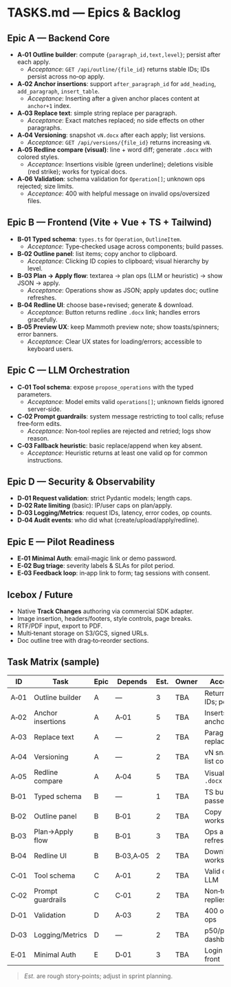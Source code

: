 # TASKS.md — Epics & Backlog

## Epic A — Backend Core
- **A‑01 Outline builder**: compute `{paragraph_id,text,level}`; persist after each apply.
  - *Acceptance*: `GET /api/outline/{file_id}` returns stable IDs; IDs persist across no‑op apply.
- **A‑02 Anchor insertions**: support `after_paragraph_id` for `add_heading`, `add_paragraph`, `insert_table`.
  - *Acceptance*: Inserting after a given anchor places content at `anchor+1` index.
- **A‑03 Replace text**: simple string replace per paragraph.
  - *Acceptance*: Exact matches replaced; no side effects on other paragraphs.
- **A‑04 Versioning**: snapshot `vN.docx` after each apply; list versions.
  - *Acceptance*: `GET /api/versions/{file_id}` returns increasing `vN`.
- **A‑05 Redline compare (visual)**: line + word diff; generate `.docx` with colored styles.
  - *Acceptance*: Insertions visible (green underline); deletions visible (red strike); works for typical docs.
- **A‑06 Validation**: schema validation for `Operation[]`; unknown ops rejected; size limits.
  - *Acceptance*: 400 with helpful message on invalid ops/oversized files.

## Epic B — Frontend (Vite + Vue + TS + Tailwind)
- **B‑01 Typed schema**: `types.ts` for `Operation`, `OutlineItem`.
  - *Acceptance*: Type‑checked usage across components; build passes.
- **B‑02 Outline panel**: list items; copy anchor to clipboard.
  - *Acceptance*: Clicking ID copies to clipboard; visual hierarchy by level.
- **B‑03 Plan → Apply flow**: textarea → plan ops (LLM or heuristic) → show JSON → apply.
  - *Acceptance*: Operations show as JSON; apply updates doc; outline refreshes.
- **B‑04 Redline UI**: choose base+revised; generate & download.
  - *Acceptance*: Button returns redline `.docx` link; handles errors gracefully.
- **B‑05 Preview UX**: keep Mammoth preview note; show toasts/spinners; error banners.
  - *Acceptance*: Clear UX states for loading/errors; accessible to keyboard users.

## Epic C — LLM Orchestration
- **C‑01 Tool schema**: expose `propose_operations` with the typed parameters.
  - *Acceptance*: Model emits valid `operations[]`; unknown fields ignored server‑side.
- **C‑02 Prompt guardrails**: system message restricting to tool calls; refuse free‑form edits.
  - *Acceptance*: Non‑tool replies are rejected and retried; logs show reason.
- **C‑03 Fallback heuristic**: basic replace/append when key absent.
  - *Acceptance*: Heuristic returns at least one valid op for common instructions.

## Epic D — Security & Observability
- **D‑01 Request validation**: strict Pydantic models; length caps.
- **D‑02 Rate limiting** (basic): IP/user caps on plan/apply.
- **D‑03 Logging/Metrics**: request IDs, latency, error codes, op counts.
- **D‑04 Audit events**: who did what (create/upload/apply/redline).

## Epic E — Pilot Readiness
- **E‑01 Minimal Auth**: email‑magic link or demo password.
- **E‑02 Bug triage**: severity labels & SLAs for pilot period.
- **E‑03 Feedback loop**: in‑app link to form; tag sessions with consent.

## Icebox / Future
- Native **Track Changes** authoring via commercial SDK adapter.
- Image insertion, headers/footers, style controls, page breaks.
- RTF/PDF input, export to PDF.
- Multi‑tenant storage on S3/GCS, signed URLs.
- Doc outline tree with drag‑to‑reorder sections.

## Task Matrix (sample)
| ID | Task | Epic | Depends | Est. | Owner | Acceptance |
|---|---|---|---|---|---|---|
| A‑01 | Outline builder | A | — | 3 | TBA | Returns stable IDs; persisted |
| A‑02 | Anchor insertions | A | A‑01 | 5 | TBA | Inserts after anchor |
| A‑03 | Replace text | A | — | 2 | TBA | Paragraph‑level replace works |
| A‑04 | Versioning | A | — | 2 | TBA | vN snapshots list correctly |
| A‑05 | Redline compare | A | A‑04 | 5 | TBA | Visual diffs in `.docx` |
| B‑01 | Typed schema | B | — | 1 | TBA | TS build passes |
| B‑02 | Outline panel | B | B‑01 | 2 | TBA | Copy anchor works |
| B‑03 | Plan→Apply flow | B | B‑01 | 3 | TBA | Ops apply & refresh |
| B‑04 | Redline UI | B | B‑03,A‑05 | 2 | TBA | Download link works |
| C‑01 | Tool schema | C | A‑01 | 2 | TBA | Valid ops from LLM |
| C‑02 | Prompt guardrails | C | C‑01 | 2 | TBA | Non‑tool replies rejected |
| D‑01 | Validation | D | A‑03 | 2 | TBA | 400 on invalid ops |
| D‑03 | Logging/Metrics | D | — | 2 | TBA | p50/p95 dashboards |
| E‑01 | Minimal Auth | E | D‑01 | 3 | TBA | Login gate in front |

> *Est.* are rough story‑points; adjust in sprint planning.
